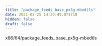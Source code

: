 ```yaml
---
title: "package_feeds_base_px5g-mbedtls"
date: 2021-02-25 14:20:49.071718
hidden: false
draft: false
---
```


x86/64/package_feeds_base_px5g-mbedtls

